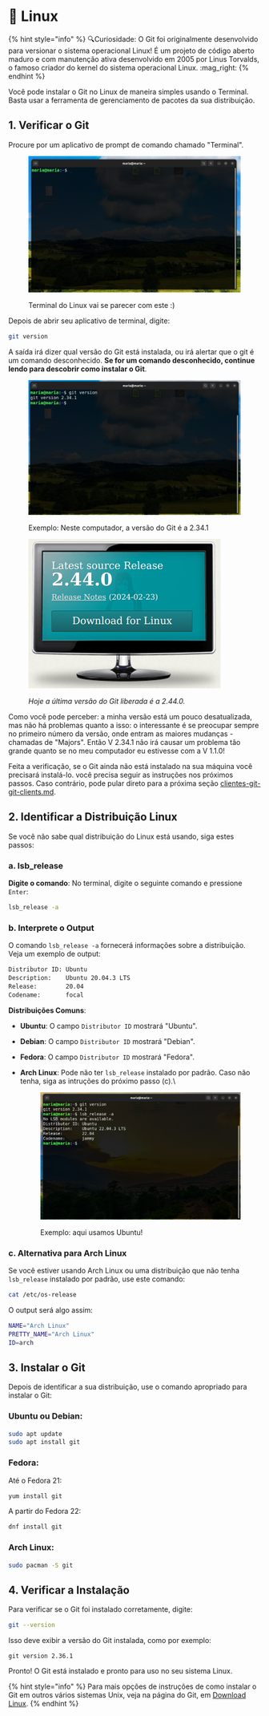 # 🐧 Linux

{% hint style="info" %}
:mag:Curiosidade: O Git foi originalmente desenvolvido para versionar o sistema operacional Linux! É um projeto de código aberto maduro e com manutenção ativa desenvolvido em 2005 por Linus Torvalds, o famoso criador do kernel do sistema operacional Linux. :mag\_right:
{% endhint %}

Você pode instalar o Git no Linux de maneira simples usando o Terminal. Basta usar a ferramenta de gerenciamento de pacotes da sua distribuição.

## 1. Verificar o Git&#x20;

Procure por um aplicativo de prompt de comando chamado "Terminal".

<figure><img src="../../../.gitbook/assets/image (15) (1).png" alt=""><figcaption><p>Terminal do Linux vai se parecer com este :)</p></figcaption></figure>

Depois de abrir seu aplicativo de terminal, digite:

```bash
git version
```

A saída irá dizer qual versão do Git está instalada, ou irá alertar que o git é um comando desconhecido. **Se for um comando desconhecido, continue lendo para descobrir como instalar o Git**.

<figure><img src="../../../.gitbook/assets/image (13) (1) (1) (1) (1).png" alt=""><figcaption><p>Exemplo: Neste computador, a versão do Git é a 2.34.1</p></figcaption></figure>

<figure><img src="../../../.gitbook/assets/image (12) (1) (1) (1) (1).png" alt=""><figcaption><p><em>Hoje a última versão do Git liberada é a 2.44.0.</em></p></figcaption></figure>

Como você pode perceber: a minha versão está um pouco desatualizada, mas não há problemas quanto a isso: o interessante é se preocupar sempre no primeiro número da versão, onde entram as maiores mudanças - chamadas de "Majors". Então V 2.34.1 não irá causar um problema tão grande quanto se no meu computador eu estivesse com a V 1.1.0!&#x20;

Feita a verificação, se o Git ainda não está instalado na sua máquina você precisará instalá-lo. você precisa seguir as instruções nos próximos passos. Caso contrário, pode pular direto para a próxima seção [clientes-git-git-clients.md](../clientes-git-git-clients.md "mention").

## 2. Identificar a Distribuição Linux

Se você não sabe qual distribuição do Linux está usando, siga estes passos:

### **a.** lsb\_release

**Digite o comando**: No terminal, digite o seguinte comando e pressione `Enter`:

```sh
lsb_release -a
```

### **b. Interprete o Output**

O comando `lsb_release -a` fornecerá informações sobre a distribuição. Veja um exemplo de output:

```sh
Distributor ID: Ubuntu
Description:    Ubuntu 20.04.3 LTS
Release:        20.04
Codename:       focal
```

**Distribuições Comuns**:

* **Ubuntu**: O campo `Distributor ID` mostrará "Ubuntu".
* **Debian**: O campo `Distributor ID` mostrará "Debian".
* **Fedora**: O campo `Distributor ID` mostrará "Fedora".
*   **Arch Linux**: Pode não ter `lsb_release` instalado por padrão. Caso não tenha, siga as intruções do próximo passo (c).\


    <figure><img src="../../../.gitbook/assets/image (14) (1) (1).png" alt=""><figcaption><p>Exemplo: aqui usamos Ubuntu!</p></figcaption></figure>

### **c. Alternativa para Arch Linux**&#x20;

Se você estiver usando Arch Linux ou uma distribuição que não tenha `lsb_release` instalado por padrão, use este comando:

```sh
cat /etc/os-release
```

O output será algo assim:

```sh
NAME="Arch Linux"
PRETTY_NAME="Arch Linux"
ID=arch
```

## 3. Instalar o Git

Depois de identificar a sua distribuição, use o comando apropriado para instalar o Git:

### **Ubuntu ou Debian:**

```sh
sudo apt update
sudo apt install git
```

### **Fedora:**

Até o Fedora 21:

```bash
yum install git
```

A partir do Fedora 22:

```sh
dnf install git
```

### **Arch Linux:**

```sh
sudo pacman -S git
```

## 4. Verificar a Instalação

Para verificar se o Git foi instalado corretamente, digite:

```sh
git --version
```

Isso deve exibir a versão do Git instalada, como por exemplo:

```
git version 2.36.1
```

Pronto! O Git está instalado e pronto para uso no seu sistema Linux.

{% hint style="info" %}
Para mais opções de instruções de como instalar o Git em outros vários sistemas Unix, veja na página do Git, em [Download Linux](https://git-scm.com/download/linux).
{% endhint %}
